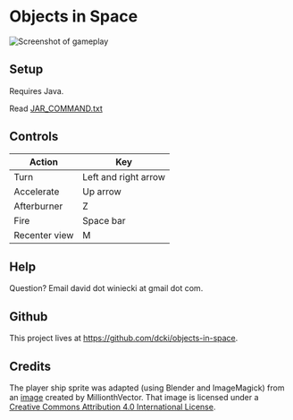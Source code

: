 # Objects in Space

![Screenshot of gameplay](http://dcki.github.io/portfolio/images/objects-in-space-screenshot.png)

## Setup

Requires Java.

Read [JAR_COMMAND.txt](https://github.com/dcki/objects-in-space/blob/master/JAR_COMMAND.txt)

## Controls

| Action        | Key                  |
| ------------- | -------------------- |
| Turn          | Left and right arrow |
| Accelerate    | Up arrow             |
| Afterburner   | Z                    |
| Fire          | Space bar            |
| Recenter view | M                    |

## Help

Question? Email david dot winiecki at gmail dot com.

## Github

This project lives at https://github.com/dcki/objects-in-space.

## Credits

The player ship sprite was adapted (using Blender and ImageMagick) from an [image](http://millionthvector.blogspot.com/p/free-sprites.html) created by MillionthVector. That image is licensed under a [Creative Commons Attribution 4.0 International License](https://creativecommons.org/licenses/by/4.0/).
